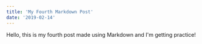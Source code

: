 ```yaml
---
title: 'My Fourth Markdown Post'
date: '2019-02-14'
---
```


Hello, this is my fourth post made using Markdown and I'm getting practice!
